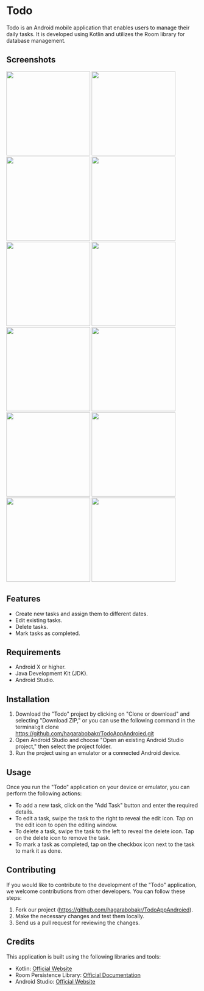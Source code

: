 # Todo

Todo is an Android mobile application that enables users to manage their daily tasks. It is developed using Kotlin and utilizes the Room library for database management.
## Screenshots
<div>
  <img src = "https://github.com/hagarabobakr/TodoAppAndroied/assets/84254977/d30074e7-61d5-4c8c-b8ca-5e55b4a6cbc7" width = "220">
  <img src = "https://github.com/hagarabobakr/TodoAppAndroied/assets/84254977/60711f82-c8f8-47ef-aee9-731c2af0e946" width = "220">
  <img src = "https://github.com/hagarabobakr/TodoAppAndroied/assets/84254977/bbd0a1e8-1605-4ca4-bf8e-b9185e277b6f" width = "220">
  <img src = "https://github.com/hagarabobakr/TodoAppAndroied/assets/84254977/ae49ba3b-1959-4c0f-ab80-ee935de46a14" width = "220">
</div>
<div>
  <img src = "https://github.com/hagarabobakr/TodoAppAndroied/assets/84254977/24d19ccb-ce1b-4632-9f72-efdb2812524f" width = "220">
  <img src = "https://github.com/hagarabobakr/TodoAppAndroied/assets/84254977/ea932d04-6728-44b0-9a50-010cb581fe6b" width = "220">
  <img src = "https://github.com/hagarabobakr/TodoAppAndroied/assets/84254977/9c6f8602-6573-4253-9b8e-3c5a5da6b2fc" width = "220">
  <img src = "https://github.com/hagarabobakr/TodoAppAndroied/assets/84254977/6d6c408a-fc09-4d85-9bae-f4a11487313c" width = "220">
</div>
<div>
  <img src = "https://github.com/hagarabobakr/TodoAppAndroied/assets/84254977/1178f0bf-0386-4846-b087-2caee142659d" width = "220">
  <img src = "https://github.com/hagarabobakr/TodoAppAndroied/assets/84254977/1f4ca17f-8a6e-404e-bc20-a4f9e7e1c4d6" width = "220">
  <img src = "https://github.com/hagarabobakr/TodoAppAndroied/assets/84254977/78fffc6c-64b1-48ba-bf85-969267e67494" width = "220">
  <img src = "https://github.com/hagarabobakr/TodoAppAndroied/assets/84254977/f9f400ae-04d8-4660-9665-190b870bbb7b" width = "220">
</div>

## Features

- Create new tasks and assign them to different dates.
- Edit existing tasks.
- Delete tasks.
- Mark tasks as completed.

## Requirements

- Android X or higher.
- Java Development Kit (JDK).
- Android Studio.

## Installation

1. Download the "Todo" project by clicking on "Clone or download" and selecting "Download ZIP," or you can use the following command in the terminal:git clone https://github.com/hagarabobakr/TodoAppAndroied.git
2. Open Android Studio and choose "Open an existing Android Studio project," then select the project folder.
3. Run the project using an emulator or a connected Android device.

## Usage

Once you run the "Todo" application on your device or emulator, you can perform the following actions:

- To add a new task, click on the "Add Task" button and enter the required details.
- To edit a task, swipe the task to the right to reveal the edit icon. Tap on the edit icon to open the editing window.
- To delete a task, swipe the task to the left to reveal the delete icon. Tap on the delete icon to remove the task.
- To mark a task as completed, tap on the checkbox icon next to the task to mark it as done.

## Contributing

If you would like to contribute to the development of the "Todo" application, we welcome contributions from other developers. You can follow these steps:

1. Fork our project (https://github.com/hagarabobakr/TodoAppAndroied).
2. Make the necessary changes and test them locally.
3. Send us a pull request for reviewing the changes.

## Credits

This application is built using the following libraries and tools:

- Kotlin: [Official Website](https://kotlinlang.org/)
- Room Persistence Library: [Official Documentation](https://developer.android.com/topic/libraries/architecture/room)
- Android Studio: [Official Website](https://developer.android.com/studio)
